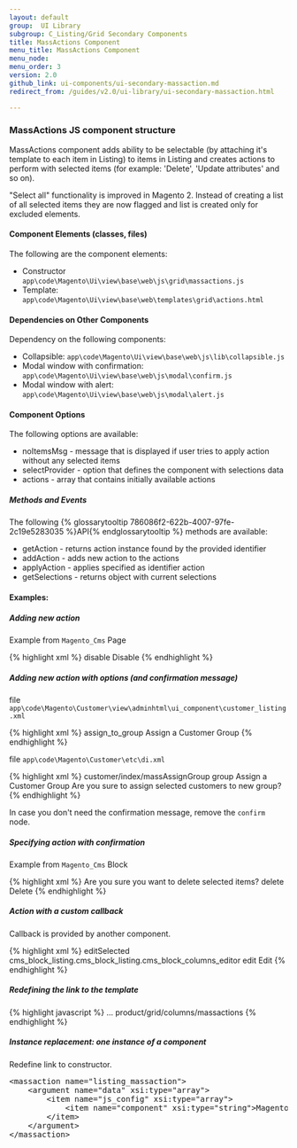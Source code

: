 ```yaml
---
layout: default
group:  UI Library
subgroup: C_Listing/Grid Secondary Components
title: MassActions Component
menu_title: MassActions Component
menu_node:
menu_order: 3
version: 2.0
github_link: ui-components/ui-secondary-massaction.md
redirect_from: /guides/v2.0/ui-library/ui-secondary-massaction.html

---
```


### MassActions JS component structure

MassActions component adds ability to be selectable (by attaching it's template to each item in Listing) to items in Listing and creates actions to perform with selected items (for example: 'Delete', 'Update attributes' and so on).

"Select all" functionality is improved in Magento 2. Instead of creating a list of all selected items they are now flagged and list is created only for excluded elements.

#### Component Elements (classes, files)

The following are the component elements:

* Constructor `app\code\Magento\Ui\view\base\web\js\grid\massactions.js`
* Template: `app\code\Magento\Ui\view\base\web\templates\grid\actions.html`

#### Dependencies on Other Components

Dependency on the following components:

* Collapsible: `app\code\Magento\Ui\view\base\web\js\lib\collapsible.js`
* Modal window with confirmation: `app\code\Magento\Ui\view\base\web\js\modal\confirm.js`
* Modal window with alert: `app\code\Magento\Ui\view\base\web\js\modal\alert.js`

#### Component Options

The following options are available:

* noItemsMsg - message that is displayed if user tries to apply action without any selected items
* selectProvider - option that defines the component with selections data
* actions - array that contains initially available actions

<h5>Methods and Events</h5>

The following {% glossarytooltip 786086f2-622b-4007-97fe-2c19e5283035 %}API{% endglossarytooltip %} methods are available:

* getAction - returns action instance found by the provided identifier
* addAction - adds new action to the actions
* applyAction - applies specified as identifier action
* getSelections - returns object with current selections

#### Examples:

##### Adding new action

Example from `Magento_Cms` Page

{% highlight xml %}
<massaction name="listing_massaction">
    <action name="disable">
        <settings>
            <url path="cms/page/massDisable"/>
            <type>disable</type>
            <label translate="true">Disable</label>
        </settings>
    </action>
</massaction>
{% endhighlight %}

##### Adding new action with options (and confirmation message)

file `app\code\Magento\Customer\view\adminhtml\ui_component\customer_listing.xml`

{% highlight xml %}
<massaction name="listing_massaction" component="Magento_Ui/js/grid/tree-massactions">
    <action name="assign_to_group">
        <settings>
            <type>assign_to_group</type>
            <label translate="true">Assign a Customer Group</label>
            <actions class="Magento\Customer\Ui\Component\MassAction\Group\Options"/>
        </settings>
    </action>
</massaction>
{% endhighlight %}

file `app\code\Magento\Customer\etc\di.xml`

{% highlight xml %}
<config  xmlns:xsi="http://www.w3.org/2001/XMLSchema-instance" xsi:noNamespaceSchemaLocation="urn:magento:framework:ObjectManager/etc/config.xsd">
    <type name="Magento\Customer\Ui\Component\MassAction\Group\Options">
        <arguments>
            <argument name="data" xsi:type="array">
                <item name="urlPath" xsi:type="string">customer/index/massAssignGroup</item>
                <item name="paramName" xsi:type="string">group</item>
                <item name="confirm" xsi:type="array">
                    <item name="title" xsi:type="string" translatable="true">Assign a Customer Group</item>
                    <item name="message" xsi:type="string" translatable="true">Are you sure to assign selected customers to new group?</item>
                </item>
            </argument>
        </arguments>
    </type>    
</config>
{% endhighlight %}

In case you don't need the confirmation message, remove the `confirm` node.


##### Specifying action with confirmation

Example from `Magento_Cms` Block

{% highlight xml %}
<massaction name="listing_massaction">
    <action name="delete">
        <settings>
            <confirm>
                <message translate="true">Are you sure you want to delete selected items?</message>
                <title translate="true">Delete items</title>
            </confirm>
            <url path="cms/block/massDelete"/>
            <type>delete</type>
            <label translate="true">Delete</label>
        </settings>
    </action>
</massaction>
{% endhighlight %}

##### Action with a custom callback

Callback is provided by another component.

{% highlight xml %}
<massaction name="listing_massaction">
    <action name="edit">
        <settings>
            <callback>
                <target>editSelected</target>
                <provider>cms_block_listing.cms_block_listing.cms_block_columns_editor</provider>
            </callback>
            <type>edit</type>
            <label translate="true">Edit</label>
        </settings>
    </action>
</massaction>
{% endhighlight %}


##### Redefining the link to the template

{% highlight javascript %}
<massaction name="listing_massaction">
    <argument name="data" xsi:type="array">
        ...
        <item name="config" xsi:type="array">
            <item name="template" xsi:type="string">product/grid/columns/massactions</item>
        </item>
    </argument>
</massaction>
{% endhighlight %}

##### Instance replacement: one instance of a component

Redefine link to constructor.

<pre>
&lt;massaction name="listing_massaction"&gt;
    &lt;argument name="data" xsi:type="array"&gt;
        &lt;item name="js_config" xsi:type="array"&gt;
            &lt;item name="component" xsi:type="string"&gt;Magento_Products/js/grid/massactions&lt;/item&gt;
        &lt;/item&gt;
    &lt;/argument&gt;
&lt;/massaction&gt;
</pre>
